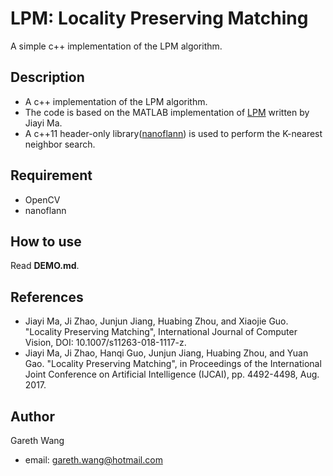 # LPM: Locality Preserving Matching

A simple c++ implementation of the LPM algorithm. 

## Description

- A c++ implementation of the LPM algorithm.
- The code is based on the MATLAB implementation of [LPM](https://github.com/jiayi-ma/LPM) written by Jiayi Ma. 
- A c++11 header-only library([nanoflann](https://github.com/jlblancoc/nanoflann)) is used to perform the K-nearest neighbor search.

## Requirement

- OpenCV
- nanoflann

## How to use

Read **DEMO.md**.

## References

- Jiayi Ma, Ji Zhao, Junjun Jiang, Huabing Zhou, and Xiaojie Guo. "Locality Preserving Matching", International Journal of Computer Vision, DOI: 10.1007/s11263-018-1117-z.
- Jiayi Ma, Ji Zhao, Hanqi Guo, Junjun Jiang, Huabing Zhou, and Yuan Gao. "Locality Preserving Matching", in Proceedings of the International Joint Conference on Artificial Intelligence (IJCAI), pp. 4492-4498, Aug. 2017.

## Author

Gareth Wang  

- email: gareth.wang@hotmail.com